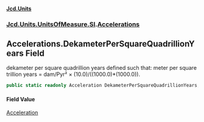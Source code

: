#### [Jcd.Units](index.md 'index')

### [Jcd.Units.UnitsOfMeasure.SI](Jcd.Units.UnitsOfMeasure.SI.md 'Jcd.Units.UnitsOfMeasure.SI').[Accelerations](Accelerations.md 'Jcd.Units.UnitsOfMeasure.SI.Accelerations')

## Accelerations.DekameterPerSquareQuadrillionYears Field

dekameter per square quadrillion years defined such that: meter per square trillion years = dam/Pyr² ×
(10.0)/((1000.0)*(1000.0)).

```csharp
public static readonly Acceleration DekameterPerSquareQuadrillionYears;
```

#### Field Value

[Acceleration](Acceleration.md 'Jcd.Units.UnitTypes.Acceleration')